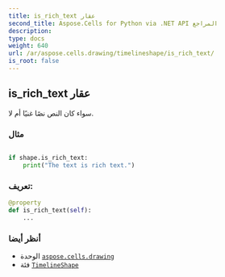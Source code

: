 ```yaml
---
title: is_rich_text عقار
second_title: Aspose.Cells for Python via .NET API المراجع
description:
type: docs
weight: 640
url: /ar/aspose.cells.drawing/timelineshape/is_rich_text/
is_root: false
---
```

##  is_rich_text عقار

سواء كان النص نصًا غنيًا أم لا.

###  مثال

```python

if shape.is_rich_text:
    print("The text is rich text.")

```
###  تعريف:
```python
@property
def is_rich_text(self):
    ...
```

###  أنظر أيضا
* الوحدة [`aspose.cells.drawing`](../../)
* فئة [`TimelineShape`](/cells/python-net/ar/aspose.cells.drawing/timelineshape)
